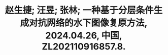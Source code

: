 ---
title: "赵生捷; 汪昱; 张林; 一种基于分层条件生成对抗网络的水下图像复原方法, 2024.04.26, 中国, ZL202110916857.8."
collection: patents
---